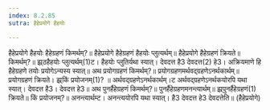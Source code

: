 ```yaml
---
index: 8.2.85
sutra: हैहेप्रयोगे हैहयोः

---
```

हैहेप्रयोगे हैहयोः हैहेग्रहणं किमर्थम्?॥ हैहेप्रयोगे हैहेग्रहणं हैहयोः प्लुत्यर्थम्॥ हैहेप्रयोगे हैहेग्रहणं क्रियते॥ किमर्थम्?॥ झ्र्ठहैहयोः प्लुत्यर्थम्(1)ट। हैहयोः प्लुतिर्यथा स्यात्। देवदत्त है3 देवदत्त(2) हे3। अक्रियमाणे हि हैहेग्रहणे तयोः प्रयोगेऽन्यस्य स्यात्॥ अथ प्रयोगग्रहणं किमर्थम्?॥ प्रयोगग्रहणमर्थवद्ग्रहणेऽनर्थकार्थम्॥ प्रयोगग्रहणं क्रियते। झ्र्किं प्रयोजनम्(1)? ॥ अर्थवद्ग्रहणेऽनर्थकार्थम्।ट अर्थवद्ग्रहणेऽनर्थकयोरपि यथा स्यात्। देवदत्त है3। देवदत्त हे3॥ अथ पुनर्हैहेग्रहणं किमर्थम्?॥ पुनर्हैहेग्रहणमनन्त्यार्थम्॥ झ्र्पुनर्हैहेग्रहणं(1) क्रियते॥ किं प्रयोजनम्?॥ अनन्त्यार्थम्ट। अनन्त्ययोरपि यथा स्यात्। है3 देवदत्त हे3 देवदत्तेति॥ (हैहेप्रयोगे)